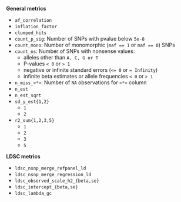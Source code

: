 **General metrics**

- `af_correlation`
- `inflation_factor`
- `clumped_hits`
- `count_p_sig`: Number of SNPs with pvalue below `5e-8`
- `count_mono`: Number of monomorphic (`maf == 1` or `maf == 0`) SNPs
- `count_ns`: Number of SNPs with nonsense values:
    - alleles other than `A, C, G or T`
    - P-values `< 0` or `> 1`
    - negative or infinite standard errors (`<= 0` or `= Infinity`)
    - infinite beta estimates or allele frequencies `< 0` or `> 1`
- `n_miss_<*>`: Number of `NA` observations for `<*>` column
- `n_est`
- `n_est_sqrt`
- `sd_y_est{1,2}`
    - `1`
    - `2`
- `r2_sum{1,2,3,5}`
    - `1`
    - `2`
    - `3`
    - `5`

**LDSC metrics**

- `ldsc_nsnp_merge_refpanel_ld`
- `ldsc_nsnp_merge_regression_ld`
- `ldsc_observed_scale_h2_{beta,se}`
- `ldsc_intercept_{beta,se}`
- `ldsc_lambda_gc`
